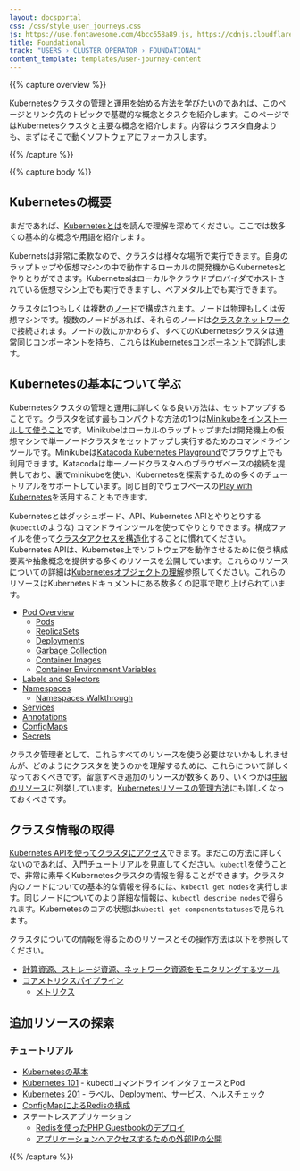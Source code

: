 ```yaml
---
layout: docsportal
css: /css/style_user_journeys.css
js: https://use.fontawesome.com/4bcc658a89.js, https://cdnjs.cloudflare.com/ajax/libs/prefixfree/1.0.7/prefixfree.min.js
title: Foundational
track: "USERS › CLUSTER OPERATOR › FOUNDATIONAL"
content_template: templates/user-journey-content
---
```


{{% capture overview %}}

Kubernetesクラスタの管理と運用を始める方法を学びたいのであれば、このページとリンク先のトピックで基礎的な概念とタスクを紹介します。このページではKubernetesクラスタと主要な概念を紹介します。内容はクラスタ自身よりも、まずはそこで動くソフトウェアにフォーカスします。

{{% /capture %}}

{{% capture body %}}

## Kubernetesの概要

まだであれば、[Kubernetesとは](/ja/docs/concepts/overview/what-is-kubernetes/)を読んで理解を深めてください。ここでは数多くの基本的な概念や用語を紹介します。

Kubernetsは非常に柔軟なので、クラスタは様々な場所で実行できます。自身のラップトップや仮想マシンの中で動作するローカルの開発機からKubernetesとやりとりができます。Kubernetesはローカルやクラウドプロバイダでホストされている仮想マシン上でも実行できますし、ベアメタル上でも実行できます。

クラスタは1つもしくは複数の[ノード](/ja/docs/concepts/architecture/nodes/)で構成されます。ノードは物理もしくは仮想マシンです。複数のノードがあれば、それらのノードは[クラスタネットワーク](/docs/concepts/cluster-administration/networking/)で接続されます。ノードの数にかかわらず、すべてのKubernetesクラスタは通常同じコンポーネントを持ち、これらは[Kubernetesコンポーネント](/docs/concepts/overview/components)で詳述します。


## Kubernetesの基本について学ぶ

Kubernetesクラスタの管理と運用に詳しくなる良い方法は、セットアップすることです。クラスタを試す最もコンパクトな方法の1つは[Minikubeをインストールして使うこと](/docs/tasks/tools/install-minikube/)です。Minikubeはローカルのラップトップまたは開発機上の仮想マシンで単一ノードクラスタをセットアップし実行するためのコマンドラインツールです。Minikubeは[Katacoda Kubernetes Playground](https://www.katacoda.com/courses/kubernetes/playground)でブラウザ上でも利用できます。Katacodaは単一ノードクラスタへのブラウザベースの接続を提供しており、裏でminikubeを使い、Kubernetesを探索するための多くのチュートリアルをサポートしています。同じ目的でウェブベースの[Play with Kubernetes](http://labs.play-with-k8s.com/)を活用することもできます。

Kubernetesとはダッシュボード、API、Kubernetes APIとやりとりする (`kubectl`のような) コマンドラインツールを使ってやりとりできます。構成ファイルを使って[クラスタアクセスを構造化](/docs/concepts/configuration/organize-cluster-access-kubeconfig/)することに慣れてください。Kubernetes APIは、Kubernetes上でソフトウェアを動作させるために使う構成要素や抽象概念を提供する多くのリソースを公開しています。これらのリソースについての詳細は[Kubernetesオブジェクトの理解](/docs/concepts/overview/working-with-objects/kubernetes-objects)参照してください。これらのリソースはKubernetesドキュメントにある数多くの記事で取り上げられています。

* [Pod Overview](/ja/docs/concepts/workloads/pods/pod-overview/)
  * [Pods](/docs/concepts/workloads/pods/pod/)
  * [ReplicaSets](/docs/concepts/workloads/controllers/replicaset/)
  * [Deployments](/docs/concepts/workloads/controllers/deployment/)
  * [Garbage Collection](/docs/concepts/workloads/controllers/garbage-collection/)
  * [Container Images](/docs/concepts/containers/images/)
  * [Container Environment Variables](/docs/concepts/containers/container-environment-variables/)
* [Labels and Selectors](/docs/concepts/overview/working-with-objects/labels/)
* [Namespaces](/docs/concepts/overview/working-with-objects/namespaces/)
  * [Namespaces Walkthrough](/docs/tasks/administer-cluster/namespaces-walkthrough/)
* [Services](/docs/concepts/services-networking/service/)
* [Annotations](/docs/concepts/overview/working-with-objects/annotations/)
* [ConfigMaps](/docs/tasks/configure-pod-container/configure-pod-configmap/)
* [Secrets](/docs/concepts/configuration/secret/)

クラスタ管理者として、これらすべてのリソースを使う必要はないかもしれませんが、どのようにクラスタを使うのかを理解するために、これらについて詳しくなっておくべきです。留意すべき追加のリソースが数多くあり、いくつかは[中級のリソース](/ja/docs/user-journeys/users/cluster-operator/intermediate#section-1)に列挙しています。[Kubernetesリソースの管理方法](/docs/concepts/cluster-administration/manage-deployment/)にも詳しくなっておくべきです。

## クラスタ情報の取得

[Kubernetes APIを使ってクラスタにアクセス](/docs/tasks/administer-cluster/access-cluster-api/)できます。まだこの方法に詳しくないのであれば、[入門チュートリアル](/docs/tutorials/kubernetes-basics/explore-intro/)を見直してください。`kubectl`を使うことで、非常に素早くKubernetesクラスタの情報を得ることができます。クラスタ内のノードについての基本的な情報を得るには、`kubectl get nodes`を実行します。同じノードについてのより詳細な情報は、`kubectl describe nodes`で得られます。Kubernetesのコアの状態は`kubectl get componentstatuses`で見られます。

クラスタについての情報を得るためのリソースとその操作方法は以下を参照してください。

* [計算資源、ストレージ資源、ネットワーク資源をモニタリングするツール](/docs/tasks/debug-application-cluster/resource-usage-monitoring/)
* [コアメトリクスパイプライン](/docs/tasks/debug-application-cluster/core-metrics-pipeline/)
  * [メトリクス](/docs/concepts/cluster-administration/controller-metrics/)

## 追加リソースの探索

### チュートリアル

* [Kubernetesの基本](/ja/docs/tutorials/kubernetes-basics/)
* [Kubernetes 101](/docs/user-guide/walkthrough/) - kubectlコマンドラインインタフェースとPod
* [Kubernetes 201](/docs/user-guide/walkthrough/k8s201/) - ラベル、Deployment、サービス、ヘルスチェック
* [ConfigMapによるRedisの構成](/docs/tutorials/configuration/configure-redis-using-configmap/)
* ステートレスアプリケーション
  * [Redisを使ったPHP Guestbookのデプロイ](/ja/docs/tutorials/stateless-application/guestbook/)
  * [アプリケーションへアクセスするための外部IPの公開](/docs/tutorials/stateless-application/expose-external-ip-address/)

{{% /capture %}}
